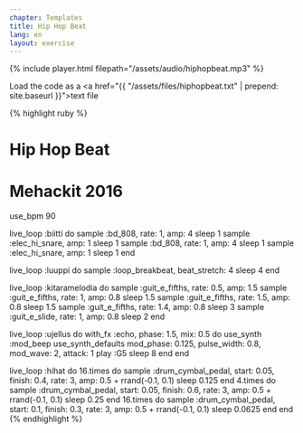```yaml
---
chapter: Templates
title: Hip Hop Beat
lang: en
layout: exercise
---
```


{% include player.html filepath="/assets/audio/hiphopbeat.mp3" %}

Load the code as a <a href="{{ "/assets/files/hiphopbeat.txt" | prepend: site.baseurl }}">text file</a>

{% highlight ruby %}
# Hip Hop Beat
# Mehackit 2016

use_bpm 90

live_loop :biitti do
  sample :bd_808, rate: 1, amp: 4
  sleep 1
  sample :elec_hi_snare, amp: 1
  sleep 1
  sample :bd_808, rate: 1, amp: 4
  sleep 1
  sample :elec_hi_snare, amp: 1
  sleep 1
end

live_loop :luuppi do
  sample :loop_breakbeat, beat_stretch: 4
  sleep 4
end

live_loop :kitaramelodia do
  sample :guit_e_fifths, rate: 0.5, amp: 1.5
  sample :guit_e_fifths, rate: 1, amp: 0.8
  sleep 1.5
  sample :guit_e_fifths, rate: 1.5, amp: 0.8
  sleep 1.5
  sample :guit_e_fifths, rate: 1.4, amp: 0.8
  sleep 3
  sample :guit_e_slide, rate: 1, amp: 0.8
  sleep 2
end

live_loop :ujellus do
  with_fx :echo, phase: 1.5, mix: 0.5 do
    use_synth :mod_beep
    use_synth_defaults mod_phase: 0.125, pulse_width: 0.8, mod_wave: 2, attack: 1
    play :G5
    sleep 8
  end
end

live_loop :hihat do
  16.times do
    sample :drum_cymbal_pedal, start: 0.05, finish: 0.4, rate: 3, amp: 0.5 + rrand(-0.1, 0.1)
    sleep 0.125
  end
  4.times do
    sample :drum_cymbal_pedal, start: 0.05, finish: 0.6, rate: 3, amp: 0.5 + rrand(-0.1, 0.1)
    sleep 0.25
  end
  16.times do
    sample :drum_cymbal_pedal, start: 0.1, finish: 0.3, rate: 3, amp: 0.5 + rrand(-0.1, 0.1)
    sleep 0.0625
  end
end
{% endhighlight %}